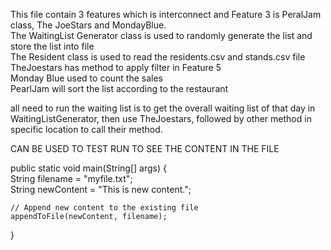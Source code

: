 This file contain 3 features which is interconnect and Feature 3 is PeralJam class, The JoeStars and MondayBlue.<br>
The WaitingList Generator class is used to randomly generate the list and store the list into file <br>
The Resident class is used to read the residents.csv and stands.csv file<br>
TheJoestars has method to apply filter in Feature 5<br>
Monday Blue used to count the sales<br>
PearlJam will sort the list according to the restaurant<br>

all need to run the waiting list is to get the overall waiting list of that day in WaitingListGenerator, then use TheJoestars, followed by other method in specific location to call their method.<br>

CAN BE USED TO TEST RUN TO SEE THE CONTENT IN THE FILE<br>

public static void main(String[] args) {  <br>
    String filename = "myfile.txt";  <br>
    String newContent = "This is new content.";  <br>

    // Append new content to the existing file
    appendToFile(newContent, filename);
}
